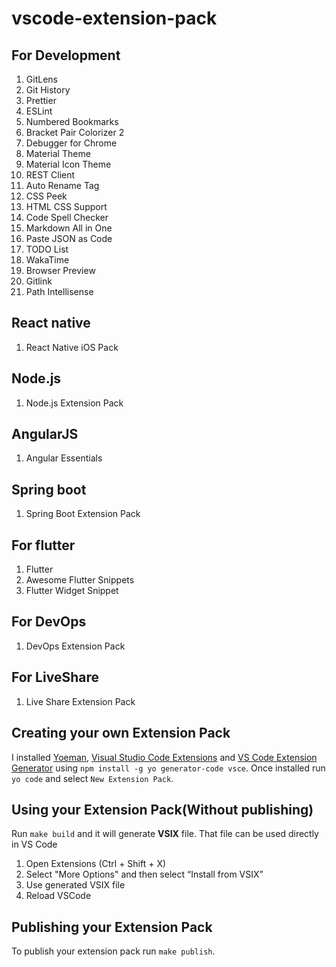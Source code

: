 # vscode-extension-pack

## For Development

1. GitLens
2. Git History
3. Prettier
4. ESLint
5. Numbered Bookmarks
6. Bracket Pair Colorizer 2
7. Debugger for Chrome
8. Material Theme
9. Material Icon Theme
10. REST Client
11. Auto Rename Tag
12. CSS Peek
13. HTML CSS Support
14. Code Spell Checker
15. Markdown All in One
16. Paste JSON as Code
17. TODO List
18. WakaTime
19. Browser Preview
20. Gitlink
21. Path Intellisense

## React native

1. React Native iOS Pack

## Node.js

1. Node.js Extension Pack

## AngularJS

1. Angular Essentials

## Spring boot

1. Spring Boot Extension Pack

## For flutter

1. Flutter
2. Awesome Flutter Snippets
3. Flutter Widget Snippet

## For DevOps

1. DevOps Extension Pack

## For LiveShare

1. Live Share Extension Pack

## Creating your own Extension Pack

I installed [Yoeman](https://yeoman.io/), [Visual Studio Code Extensions](https://github.com/Microsoft/vscode-vsce) and [VS Code Extension Generator](https://www.npmjs.com/package/generator-code) using `npm install -g yo generator-code vsce`. Once installed run `yo code` and select `New Extension Pack`.

## Using your Extension Pack(Without publishing)

Run `make build` and it will generate **VSIX** file. That file can be used directly in VS Code

1. Open Extensions (Ctrl + Shift + X)
2. Select "More Options" and then select “Install from VSIX”
3. Use generated VSIX file
4. Reload VSCode

## Publishing your Extension Pack

To publish your extension pack run `make publish`.
